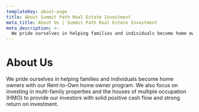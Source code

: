 ```yaml
---
templateKey: about-page
title: About Summit Path Real Estate Investment
meta_title: About Us | Summit Path Real Estate Investment
meta_description: >-
  We pride ourselves in helping families and individuals become home owners with our Rent-to-Own home owner program. We also focus on investing in multi-family properties and the houses of multiple occupation (HMO) to provide our investors with solid positive cash flow and strong return on investment.
---
```

# About Us

  We pride ourselves in helping families and individuals become home owners with our Rent-to-Own home owner program. We also focus on investing in multi-family properties and the houses of multiple occupation (HMO) to provide our investors with solid positive cash flow and strong return on investment.
